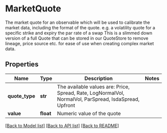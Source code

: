 # MarketQuote

The market quote for an observable which will be used to calibrate the market data,  including the format of the quote.  e.g. a volatility quote for a specific strike and expiry  the par rate of a swap                This is a slimmed down version of a full Quote that can be stored in our QuoteStore to  remove lineage, price source etc. for ease of use when creating complex market data.

## Properties
Name | Type | Description | Notes
------------ | ------------- | ------------- | -------------
**quote_type** | **str** | The available values are: Price, Spread, Rate, LogNormalVol, NormalVol, ParSpread, IsdaSpread, Upfront | 
**value** | **float** | Numeric value of the quote | 

[[Back to Model list]](../README.md#documentation-for-models) [[Back to API list]](../README.md#documentation-for-api-endpoints) [[Back to README]](../README.md)


